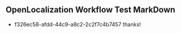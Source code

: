 ## OpenLocalization Workflow Test MarkDown
* f326ec58-afdd-44c9-a8c2-2c2f7c4b7457 thanks!

<!--HONumber=Jul16_HO3-->


